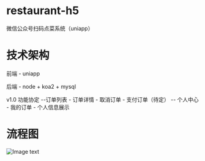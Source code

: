 # restaurant-h5
  微信公众号扫码点菜系统（uniapp）

# 技术架构
  前端
    - uniapp 
    
  后端
    - node + koa2 + mysql

v1.0 功能协定
  --订单列表
    - 订单详情
    - 取消订单
    - 支付订单（待定）
  -- 个人中心
    - 我的订单
    - 个人信息展示
    
    
# 流程图
![Image text](https://raw.githubusercontent.com/Hwenze/restaurant-h5/master/readme/%E7%82%B9%E9%A4%90%E6%B5%81%E7%A8%8B.png?token=AINQFOIRQY7R3I6NHNL5XQK7VJJ2Q)
